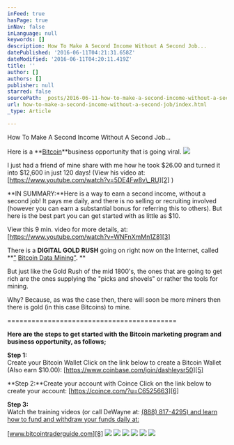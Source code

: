 ```yaml
---
inFeed: true
hasPage: true
inNav: false
inLanguage: null
keywords: []
description: How To Make A Second Income Without A Second Job...
datePublished: '2016-06-11T04:21:31.658Z'
dateModified: '2016-06-11T04:20:11.419Z'
title: ''
author: []
authors: []
publisher: null
starred: false
sourcePath: _posts/2016-06-11-how-to-make-a-second-income-without-a-second-job.md
url: how-to-make-a-second-income-without-a-second-job/index.html
_type: Article

---
```

How To Make A Second Income Without A Second Job...

Here is a **[Bitcoin][0]**business opportunity that is going viral.
![](https://the-grid-user-content.s3-us-west-2.amazonaws.com/4eb2ad50-b341-4a7b-a686-9800880256f3.png)

I just had a friend of mine share with me how he took $26.00 and turned it into $12,600 in just 120 days! (View his video at: [][1][https://www.youtube.com/watch?v=5DE4Fw8v\_RU][2] )

**IN SUMMARY:**Here is a way to earn a second income, without a second job! It pays me daily, and there is no selling or recruiting involved (however you can earn a substantial bonus for referring this to others). But here is the best part you can get started with as little as $10\.

View this 9 min. video for more details, at: [https://www.youtube.com/watch?v=WNFnXmMn1Z8][3]

There is a **DIGITAL GOLD RUSH** going on right now on the Internet, called **["][4] [Bitcoin Data Mining][4]["][4]. **

But just like the Gold Rush of the mid 1800's, the ones that are going to get rich are the ones supplying the "picks and shovels" or rather the tools for mining.

Why? Because, as was the case then, there will soon be more miners then there is gold (in this case Bitcoins) to mine.

==========================================

**Here are the steps to get started with the Bitcoin marketing program and business opportunity, as follows;**

​**Step​ 1:**  
Create your Bitcoin Wallet ​​Click on the link below to create a Bitcoin Wallet (Also earn $10.00): [https://www.coinbase.com/join/dashleysr50][5]

**Step 2:**Create your account with Coince Click on the link below to create your account: [https://coince.com/?u=C6525663][6]

**Step 3:**  
Watch the training videos (or call DeWayne at: [(888) 817-4295) and learn how to fund and withdraw your funds daily at:][7]

[www.bitcointraderguide.com][8]
![](https://the-grid-user-content.s3-us-west-2.amazonaws.com/f18e3654-62df-4c5d-8f64-b08f13a518ac.jpg)
![](https://the-grid-user-content.s3-us-west-2.amazonaws.com/afaedd7e-3721-42cc-b49b-97c5e4a6f8c7.jpg)
![](https://the-grid-user-content.s3-us-west-2.amazonaws.com/9f51b9c0-3f21-4fe1-a8ac-abad21fa2233.jpg)
![](https://the-grid-user-content.s3-us-west-2.amazonaws.com/64f892a0-f402-4acb-a390-285f91c428d8.jpg)
![](https://the-grid-user-content.s3-us-west-2.amazonaws.com/71369b1f-4599-4887-a122-489df8ea8701.jpg)
![](https://the-grid-user-content.s3-us-west-2.amazonaws.com/31511c3a-fdeb-483e-81d0-1e21fa346b0c.jpg)

[0]: https://www.youtube.com/watch?v=0U4TLLCvgGI
[1]: null
[2]: https://www.youtube.com/watch?v=5DE4Fw8v_RU
[3]: https://www.youtube.com/watch?v=WNFnXmMn1Z8
[4]: https://www.youtube.com/watch?v=GmOzih6I1zs
[5]: https://www.coinbase.com/join/dashleysr50
[6]: https://coince.com/?u=C6525663
[7]: tel:%28888%29%20817-4295
[8]: http://www.bitcointraderguide.com/